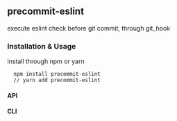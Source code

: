 ## precommit-eslint

execute eslint check before git commit, through git_hook

### Installation & Usage

install through npm or yarn

```
  npm install precommit-eslint
  // yarn add precommit-eslint
```

#### API

#### CLI